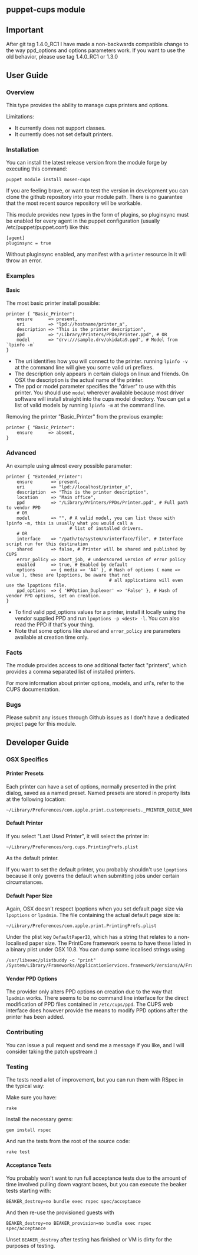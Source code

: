 ## puppet-cups module

## Important

After git tag 1.4.0_RC1 I have made a non-backwards compatible change to the way ppd_options and options parameters
work. If you want to use the old behavior, please use tag 1.4.0_RC1 or 1.3.0

## User Guide

### Overview

This type provides the ability to manage cups printers and options.

Limitations:

+ It currently does not support classes.
+ It currently does not set default printers.

### Installation

You can install the latest release version from the module forge by executing this command:

    puppet module install mosen-cups

If you are feeling brave, or want to test the version in development you can clone the github repository into
your module path. There is no guarantee that the most recent source repository will be workable.

This module provides new types in the form of plugins, so pluginsync must be enabled for every agent in the
puppet configuration (usually /etc/puppet/puppet.conf) like this:

    [agent]
    pluginsync = true

Without pluginsync enabled, any manifest with a `printer` resource in it will throw an error.

### Examples

#### Basic

The most basic printer install possible:

    printer { "Basic_Printer":
        ensure      => present,
        uri         => "lpd://hostname/printer_a",
        description => "This is the printer description",
        ppd         => "/Library/Printers/PPDs/Printer.ppd", # OR
        model       => "drv:///sample.drv/okidata9.ppd", # Model from `lpinfo -m`
    }

- The uri identifies how you will connect to the printer. running `lpinfo -v` at the command line will give you some
valid uri prefixes.
- The description only appears in certain dialogs on linux and friends. On OSX the description is the actual name of
the printer.
- The ppd or model parameter specifies the "driver" to use with this printer. You should use `model` wherever available
because most driver software will install straight into the cups model directory. You can get a list of valid models by
running `lpinfo -m` at the command line.

Removing the printer "Basic_Printer" from the previous example:

    printer { "Basic_Printer":
        ensure      => absent,
    }

### Advanced

An example using almost every possible parameter:

    printer { "Extended_Printer":
        ensure       => present,
        uri          => "lpd://localhost/printer_a",
        description  => "This is the printer description",
        location     => "Main office",
        ppd          => "/Library/Printers/PPDs/Printer.ppd", # Full path to vendor PPD
        # OR
        model        => "", # A valid model, you can list these with lpinfo -m, this is usually what you would call a
                            # list of installed drivers.
        # OR
        interface    => "/path/to/system/v/interface/file", # Interface script run for this destination
        shared       => false, # Printer will be shared and published by CUPS
        error_policy => abort_job, # underscored version of error policy
        enabled      => true, # Enabled by default
        options      => { media => 'A4' }, # Hash of options ( name => value ), these are lpoptions, be aware that not
                                           # all applications will even use the lpoptions file.
        ppd_options  => { 'HPOption_Duplexer' => 'False' }, # Hash of vendor PPD options, set on creation.
    }

- To find valid ppd_options values for a printer, install it locally using the vendor supplied PPD and
run `lpoptions -p <dest> -l`. You can also read the PPD if that's your thing.
- Note that some options like `shared` and `error_policy` are parameters available at creation time only.

### Facts

The module provides access to one additional facter fact "printers", which provides a comma separated list of installed
printers.

For more information about printer options, models, and uri's, refer to the CUPS documentation.

### Bugs

Please submit any issues through Github issues as I don't have a dedicated project page for this module.

## Developer Guide

### OSX Specifics

#### Printer Presets

Each printer can have a set of options, normally presented in the print dialog, saved as a named preset.
Named presets are stored in property lists at the following location:

    ~/Library/Preferences/com.apple.print.custompresets._PRINTER_QUEUE_NAME_.plist

#### Default Printer

If you select "Last Used Printer", it will select the printer in:

    ~/Library/Preferences/org.cups.PrintingPrefs.plist

As the default printer.

If you want to set the default printer, you probably shouldn't use `lpoptions` because it only governs the default
when submitting jobs under certain circumstances.

#### Default Paper Size

Again, OSX doesn't respect lpoptions when you set default page size via `lpoptions` or `lpadmin`.
The file containing the actual default page size is:

    ~/Library/Preferences/com.apple.print.PrintingPrefs.plist

Under the plist key `DefaultPaperID`, which has a string that relates to a non-localised paper size. The PrintCore
framework seems to have these listed in a binary plist under OSX 10.8. You can dump some localised strings using

    /usr/libexec/plistbuddy -c "print" /System/Library/Frameworks/ApplicationServices.framework/Versions/A/Frameworks/PrintCore.framework/Versions/Current/Resources/English.lproj/Localizable.strings

#### Vendor PPD Options

The provider only alters PPD options on creation due to the way that `lpadmin` works. There seems to be no command line
interface for the direct modification of PPD files contained in `/etc/cups/ppd`. The CUPS web interface does however
provide the means to modify PPD options after the printer has been added.

### Contributing

You can issue a pull request and send me a message if you like, and I will consider taking the patch upstream :)

### Testing

The tests need a lot of improvement, but you can run them with RSpec in the typical way:

Make sure you have:

    rake

Install the necessary gems:

    gem install rspec

And run the tests from the root of the source code:

    rake test

#### Acceptance Tests

You probably won't want to run full acceptance tests due to the amount of time involved pulling down vagrant boxes, but
you can execute the beaker tests starting with:

    BEAKER_destroy=no bundle exec rspec spec/acceptance

And then re-use the provisioned guests with

    BEAKER_destroy=no BEAKER_provision=no bundle exec rspec spec/acceptance

Unset `BEAKER_destroy` after testing has finished or VM is dirty for the purposes of testing.

